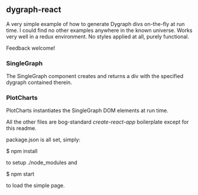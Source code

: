 ## dygraph-react

A very simple example of how to generate Dygraph divs on-the-fly at run time. I could
find no other examples anywhere in the known universe. Works very well in a redux environment. No styles applied at all, purely functional.

Feedback welcome!

### SingleGraph

The SingleGraph component creates and returns a div with the specified dygraph contained
therein.

### PlotCharts

PlotCharts instantiates the SingleGraph DOM elements at run time.

All the other files are bog-standard *create-react-app* boilerplate except for
this readme.

package.json is all set, simply:

$ npm install

to setup ./node_modules and

$ npm start

to load the simple page.
